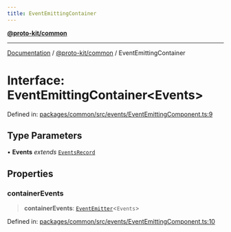 ```yaml
---
title: EventEmittingContainer
---
```


[**@proto-kit/common**](../README.md)

***

[Documentation](../../../README.md) / [@proto-kit/common](../README.md) / EventEmittingContainer

# Interface: EventEmittingContainer\<Events\>

Defined in: [packages/common/src/events/EventEmittingComponent.ts:9](https://github.com/proto-kit/framework/blob/b953c754e500c62f01fbbd6d09adfb2f5577269d/packages/common/src/events/EventEmittingComponent.ts#L9)

## Type Parameters

• **Events** *extends* [`EventsRecord`](../type-aliases/EventsRecord.md)

## Properties

### containerEvents

> **containerEvents**: [`EventEmitter`](../classes/EventEmitter.md)\<`Events`\>

Defined in: [packages/common/src/events/EventEmittingComponent.ts:10](https://github.com/proto-kit/framework/blob/b953c754e500c62f01fbbd6d09adfb2f5577269d/packages/common/src/events/EventEmittingComponent.ts#L10)
